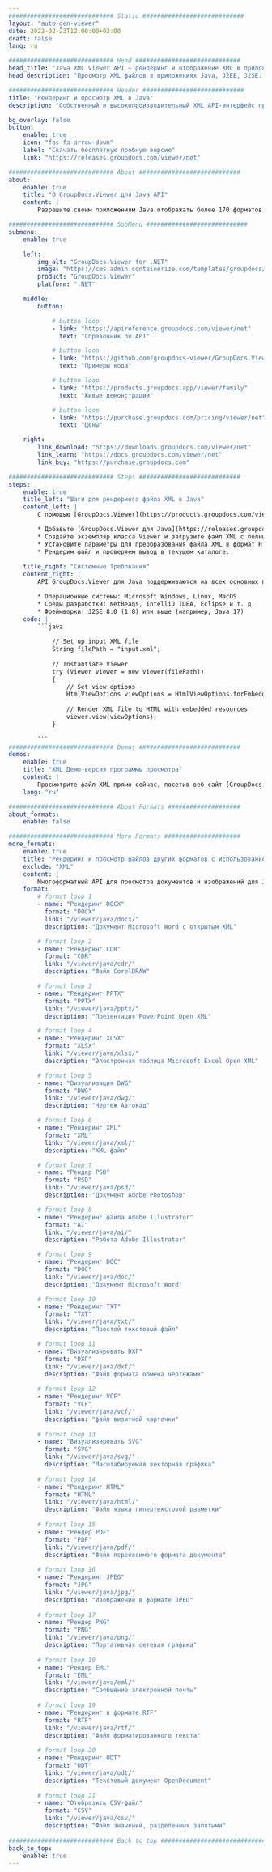 ```yaml
---
############################# Static ############################
layout: "auto-gen-viewer"
date: 2022-02-23T12:00:00+02:00
draft: false
lang: ru

############################# Head #############################
head_title: "Java XML Viewer API — рендеринг и отображение XML в приложениях Java"
head_description: "Просмотр XML файлов в приложениях Java, J2EE, J2SE. Поддерживает просмотр более 170 форматов файлов документов и изображений в формате HTML, PDF или изображения с расширенными функциями для управления параметрами просмотра документов."

############################# Header ############################
title: "Рендеринг и просмотр XML в Java" 
description: "Собственный и высокопроизводительный XML API-интерфейс просмотра файлов для приложений на основе Java, J2EE и J2SE, поддерживающий широкий спектр дополнительных функций для настройки внешнего вида выходного формата документа." 

bg_overlay: false
button:
    enable: true
    icon: "fas fa-arrow-down"
    label: "Скачать бесплатную пробную версию"
    link: "https://releases.groupdocs.com/viewer/net"

############################# About ############################
about:
    enable: true
    title: "О GroupDocs.Viewer для Java API" 
    content: |
        Разрешите своим приложениям Java отображать более 170 форматов файлов в режимах HTML, PDF или изображений с помощью API GroupDocs.Viewer для Java без установки какого-либо дополнительного программного обеспечения; таких как Microsoft Office, Apache Open Office, Adobe Acrobat Reader и т. д. Разработчики могут легко просматривать все популярные форматы изображений и документов, включая Microsoft Office, OpenDocument, HTML, PDF, архив, диаграммы, Photoshop, AutoCAD и языки программирования, внутри приложений Java с помощью быстрый и качественный рендеринг.

############################# SubMenu ############################
submenu:
    enable: true

    left:
        img_alt: "GroupDocs.Viewer for .NET"
        image: "https://cms.admin.containerize.com/templates/groupdocs/images/product-logos/90x90-noborder/groupdocs-viewer-net.png"
        product: "GroupDocs.Viewer"
        platform: ".NET"

    middle:
        button:

            # button loop
            - link: "https://apireference.groupdocs.com/viewer/net"
              text: "Справочник по API"

            # button loop
            - link: "https://github.com/groupdocs-viewer/GroupDocs.Viewer-for-.NET"
              text: "Примеры кода"

            # button loop
            - link: "https://products.groupdocs.app/viewer/family"
              text: "Живые демонстрации"

            # button loop
            - link: "https://purchase.groupdocs.com/pricing/viewer/net"
              text: "Цены"

    right:
        link_download: "https://downloads.groupdocs.com/viewer/net"
        link_learn: "https://docs.groupdocs.com/viewer/net"
        link_buy: "https://purchase.groupdocs.com"

############################# Steps ############################
steps:
    enable: true
    title_left: "Шаги для рендеринга файла XML в Java" 
    content_left: |
        С помощью [GroupDocs.Viewer](https://products.groupdocs.com/viewer/java/) вы можете преобразовать XML в HTML, JPEG, PNG или PDF за несколько шагов.

        * Добавьте [GroupDocs.Viewer для Java](https://releases.groupdocs.com/viewer/java/) в качестве зависимости к вашему проекту. 
        * Создайте экземпляр класса Viewer и загрузите файл XML с полным путем. 
        * Установите параметры для преобразования файла XML в формат HTML, PNG, JPEG или PDF. 
        * Рендерим файл и проверяем вывод в текущем каталоге. 
        
    title_right: "Системные Требования" 
    content_right: |
        API GroupDocs.Viewer для Java поддерживаются на всех основных платформах и операционных системах. Перед выполнением приведенного ниже кода убедитесь, что в вашей системе установлены следующие предварительные компоненты.

        * Операционные системы: Microsoft Windows, Linux, MacOS 
        * Среды разработки: NetBeans, IntelliJ IDEA, Eclipse и т. д. 
        * Фреймворки: J2SE 8.0 (1.8) или выше (например, Java 17) 
    code: |
        ```java
                        
            // Set up input XML file
            String filePath = "input.xml";
        
            // Instantiate Viewer
            try (Viewer viewer = new Viewer(filePath))
            {
            	// Set view options 
            	HtmlViewOptions viewOptions = HtmlViewOptions.forEmbeddedResources();
                    
            	// Render XML file to HTML with embedded resources
            	viewer.view(viewOptions);
            }
             
        ```
############################# Demos ############################
demos:
    enable: true
    title: "XML Демо-версия программы просмотра"
    content: |
        Просмотрите файл XML прямо сейчас, посетив веб-сайт [GroupDocs.Viewer Online Apps](https://products.groupdocs.app/viewer/xml).
    lang: "ru"

############################# About Formats ####################
about_formats:
    enable: false

############################# More Formats #####################
more_formats:
    enable: true
    title: "Рендеринг и просмотр файлов других форматов с использованием Java"
    exclude: "XML"
    content: |
        Многоформатный API для просмотра документов и изображений для Java. Просмотрите некоторые из популярных форматов файлов ниже без каких-либо внешних средств просмотра.
    format: 
        # format loop 1
        - name: "Рендеринг DOCX"
          format: "DOCX"
          link: "/viewer/java/docx/"
          description: "Документ Microsoft Word с открытым XML" 

        # format loop 2
        - name: "Рендеринг CDR" 
          format: "CDR"
          link: "/viewer/java/cdr/"
          description: "Файл CorelDRAW" 

        # format loop 3
        - name: "Рендеринг PPTX"
          format: "PPTX"
          link: "/viewer/java/pptx/"
          description: "Презентация PowerPoint Open XML" 

        # format loop 4
        - name: "Рендеринг XLSX"
          format: "XLSX"
          link: "/viewer/java/xlsx/"
          description: "Электронная таблица Microsoft Excel Open XML" 

        # format loop 5
        - name: "Визуализация DWG"
          format: "DWG"
          link: "/viewer/java/dwg/"
          description: "Чертеж Автокад"

        # format loop 6
        - name: "Рендеринг XML"
          format: "XML"
          link: "/viewer/java/xml/"
          description: "XML-файл"

        # format loop 7
        - name: "Рендер PSD"
          format: "PSD"
          link: "/viewer/java/psd/"
          description: "Документ Adobe Photoshop"

        # format loop 8
        - name: "Рендеринг файла Adobe Illustrator"
          format: "AI"
          link: "/viewer/java/ai/"
          description: "Работа Adobe Illustrator"

        # format loop 9
        - name: "Рендеринг DOC"
          format: "DOC"
          link: "/viewer/java/doc/"
          description: "Документ Microsoft Word" 

        # format loop 10
        - name: "Рендеринг TXT" 
          format: "TXT"
          link: "/viewer/java/txt/"
          description: "Простой текстовый файл" 

        # format loop 11
        - name: "Визуализировать DXF" 
          format: "DXF"
          link: "/viewer/java/dxf/"
          description: "Файл формата обмена чертежами"  
          
        # format loop 12
        - name: "Рендеринг VCF"
          format: "VCF"
          link: "/viewer/java/vcf/"
          description: "файл визитной карточки"  
              
        # format loop 13
        - name: "Визуализировать SVG"
          format: "SVG"
          link: "/viewer/java/svg/"
          description: "Масштабируемая векторная графика" 
          
        # format loop 14
        - name: "Рендеринг HTML"
          format: "HTML"
          link: "/viewer/java/html/"
          description: "Файл языка гипертекстовой разметки" 
          
        # format loop 15
        - name: "Рендер PDF"
          format: "PDF"
          link: "/viewer/java/pdf/"
          description: "Файл переносимого формата документа"
          
        # format loop 16
        - name: "Рендеринг JPEG"
          format: "JPG"
          link: "/viewer/java/jpg/"
          description: "Изображение в формате JPEG"
          
        # format loop 17
        - name: "Рендер PNG"
          format: "PNG"
          link: "/viewer/java/png/"
          description: "Портативная сетевая графика" 
          
        # format loop 18
        - name: "Рендер EML"
          format: "EML"
          link: "/viewer/java/eml/"
          description: "Сообщение электронной почты" 
          
        # format loop 19
        - name: "Рендеринг в формате RTF"
          format: "RTF"
          link: "/viewer/java/rtf/"
          description: "Файл форматированного текста" 
          
        # format loop 20
        - name: "Рендеринг ODT"
          format: "ODT"
          link: "/viewer/java/odt/"
          description: "Текстовый документ OpenDocument" 
          
        # format loop 21
        - name: "Отобразить CSV-файл"
          format: "CSV"
          link: "/viewer/java/csv/"
          description: "Файл значений, разделенных запятыми" 
          
############################# Back to top ###############################
back_to_top:
    enable: true
---
```


